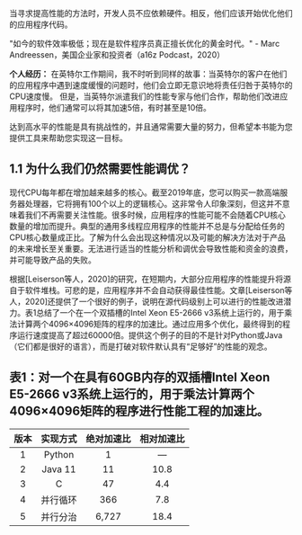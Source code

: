 当寻求提高性能的方法时，开发人员不应依赖硬件。相反，他们应该开始优化他们的应用程序代码。

"如今的软件效率极低；现在是软件程序员真正擅长优化的黄金时代。" - Marc Andreessen，美国企业家和投资者（a16z Podcast，2020）

**个人经历：** 在英特尔工作期间，我不时听到同样的故事：当英特尔的客户在他们的应用程序中遇到速度缓慢的问题时，他们会立即无意识地将责任归咎于英特尔的CPU速度慢。
但是，当英特尔派遣我们的性能专家与他们合作，帮助他们改进应用程序时，他们通常可以将其加速5倍，有时甚至是10倍。

达到高水平的性能是具有挑战性的，并且通常需要大量的努力，但希望本书能为您提供工具来帮助您实现这一目标。

## 1.1 为什么我们仍然需要性能调优？

现代CPU每年都在增加越来越多的核心。截至2019年底，您可以购买一款高端服务器处理器，它将拥有100个以上的逻辑核心。这非常令人印象深刻，但这并不意味着我们不再需要关注性能。很多时候，应用程序的性能可能不会随着CPU核心数量的增加而提升。典型的通用多线程应用程序的性能并不总是与分配给任务的CPU核心数量成正比。了解为什么会出现这种情况以及可能的解决方法对于产品的未来增长至关重要。无法进行适当的性能分析和调优会导致性能和资金的浪费，并可能导致产品的失败。

根据[Leiserson等人，2020]的研究，在短期内，大部分应用程序的性能提升将源自于软件堆栈。可悲的是，应用程序并不会自动获得最佳性能。文章[Leiserson等人，2020]还提供了一个很好的例子，说明在源代码级别上可以进行的性能改进潜力。表1总结了一个在一个双插槽的Intel Xeon E5-2666 v3系统上运行的，用于乘法计算两个4096×4096矩阵的程序的加速比。通过应用多个优化，最终得到的程序运行速度提高了超过60000倍。提供这个例子的目的不是针对Python或Java（它们都是很好的语言），而是打破对软件默认具有“足够好”的性能的观念。


## 表1：对一个在具有60GB内存的双插槽Intel Xeon E5-2666 v3系统上运行的，用于乘法计算两个4096×4096矩阵的程序进行性能工程的加速比。

|   版本   |     实现方式      | 绝对加速比 | 相对加速比 |
|:-------:|:-----------------:|:----------:|:----------:|
|    1    |      Python       |     1      |     —      |
|    2    |      Java 11      |    11      |   10.8     |
|    3    |         C         |     47     |    4.4     |
|    4    |    并行循环       |    366     |    7.8     |
|    5    |    并行分治       |   6,727    |    18.4    |


